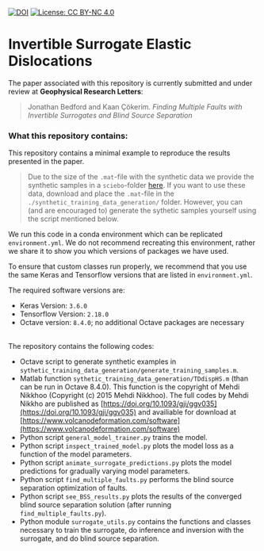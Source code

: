 [![DOI](https://zenodo.org/badge/1080547006.svg)](https://doi.org/10.5281/zenodo.17431710)
[![License: CC BY-NC 4.0](https://img.shields.io/badge/License-CC_BY--NC_4.0-red.svg)](https://creativecommons.org/licenses/by-nc/4.0/)

# Invertible Surrogate Elastic Dislocations

The paper associated with this repository is currently submitted and under review at __Geophysical Research Letters__:

> Jonathan Bedford and Kaan Çökerim. *Finding Multiple Faults with Invertible Surrogates and Blind Source Separation*

### What this repository contains:
This repository contains a minimal example to reproduce the results presented in the paper.

> Due to the size of the `.mat`-file with the synthetic data we provide the synthetic samples in a `sciebo`-folder [here](https://ruhr-uni-bochum.sciebo.de/s/8mby8egNcFy9nmr). If you want to use these data, download and place the `.mat`-file in the `./synthetic_training_data_generation/` folder. However, you can (and are encouraged to) generate the sythetic samples yourself using the script mentioned below. 

We run this code in a conda environment which can be replicated `environment.yml`.  We do not recommend recreating this environment, rather we share it to show you which versions of packages we have used. 

To ensure that custom classes run properly, we recommend that you use the same Keras and Tensorflow versions that are listed in `environment.yml`.

The required software versions are:
- Keras Version: `3.6.0`
- Tensorflow Version: `2.18.0`
- Octave version: `8.4.0`; no additional Octave packages are necessary
<br/><br/>


The repository contains the following codes:
- Octave script to generate synthetic examples in `sythetic_training_data_generation/generate_training_samples.m`.
- Matlab function `sythetic_training_data_generation/TDdispHS.m` (than can be run in Octave 8.4.0).  This function is the copyright of Mehdi Nikkhoo (Copyright (c) 2015 Mehdi Nikkhoo). The full codes by Mehdi Nikkho are published as [https://doi.org/10.1093/gji/ggv035](https://doi.org/10.1093/gji/ggv035) and availiable for download at [https://www.volcanodeformation.com/software](https://www.volcanodeformation.com/software)
- Python script `general_model_trainer.py` trains the model.
- Python script `inspect_trained_model.py` plots the model loss as a function of the model parameters.
- Python script `animate_surrogate_predictions.py` plots the model predictions for gradually varying model parameters.
- Python script `find_multiple_faults.py` performs the blind source separation optimization of faults.
- Python script `see_BSS_results.py` plots the results of the converged blind source separation solution (after running `find_multiple_faults.py`).
- Python module `surrogate_utils.py` contains the functions and classes necessary to train the surrogate, do inference and inversion with the surrogate, and do blind source separation.

